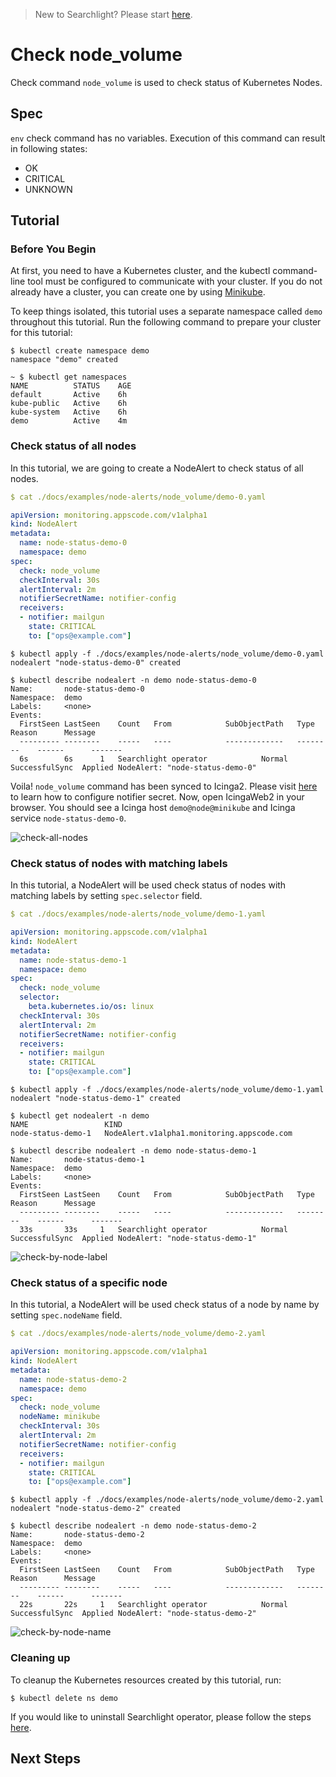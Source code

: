 > New to Searchlight? Please start [here](/docs/tutorials/README.md).

# Check node_volume

Check command `node_volume` is used to check status of Kubernetes Nodes.

## Spec
`env` check command has no variables. Execution of this command can result in following states:
- OK
- CRITICAL
- UNKNOWN


## Tutorial

### Before You Begin
At first, you need to have a Kubernetes cluster, and the kubectl command-line tool must be configured to communicate with your cluster. If you do not already have a cluster, you can create one by using [Minikube](https://github.com/kubernetes/minikube).

To keep things isolated, this tutorial uses a separate namespace called `demo` throughout this tutorial. Run the following command to prepare your cluster for this tutorial:

```console
$ kubectl create namespace demo
namespace "demo" created

~ $ kubectl get namespaces
NAME          STATUS    AGE
default       Active    6h
kube-public   Active    6h
kube-system   Active    6h
demo          Active    4m
```

### Check status of all nodes
In this tutorial, we are going to create a NodeAlert to check status of all nodes.
```yaml
$ cat ./docs/examples/node-alerts/node_volume/demo-0.yaml

apiVersion: monitoring.appscode.com/v1alpha1
kind: NodeAlert
metadata:
  name: node-status-demo-0
  namespace: demo
spec:
  check: node_volume
  checkInterval: 30s
  alertInterval: 2m
  notifierSecretName: notifier-config
  receivers:
  - notifier: mailgun
    state: CRITICAL
    to: ["ops@example.com"]
```
```console
$ kubectl apply -f ./docs/examples/node-alerts/node_volume/demo-0.yaml
nodealert "node-status-demo-0" created

$ kubectl describe nodealert -n demo node-status-demo-0
Name:		node-status-demo-0
Namespace:	demo
Labels:		<none>
Events:
  FirstSeen	LastSeen	Count	From			SubObjectPath	Type		Reason		Message
  ---------	--------	-----	----			-------------	--------	------		-------
  6s		6s		1	Searchlight operator			Normal		SuccessfulSync	Applied NodeAlert: "node-status-demo-0"
```

Voila! `node_volume` command has been synced to Icinga2. Please visit [here](/docs/tutorials/notifiers.md) to learn how to configure notifier secret. Now, open IcingaWeb2 in your browser. You should see a Icinga host `demo@node@minikube` and Icinga service `node-status-demo-0`.

![check-all-nodes](/docs/images/node-alerts/node_volume/demo-0.png)


### Check status of nodes with matching labels
In this tutorial, a NodeAlert will be used check status of nodes with matching labels by setting `spec.selector` field.

```yaml
$ cat ./docs/examples/node-alerts/node_volume/demo-1.yaml

apiVersion: monitoring.appscode.com/v1alpha1
kind: NodeAlert
metadata:
  name: node-status-demo-1
  namespace: demo
spec:
  check: node_volume
  selector:
    beta.kubernetes.io/os: linux
  checkInterval: 30s
  alertInterval: 2m
  notifierSecretName: notifier-config
  receivers:
  - notifier: mailgun
    state: CRITICAL
    to: ["ops@example.com"]
```
```console
$ kubectl apply -f ./docs/examples/node-alerts/node_volume/demo-1.yaml
nodealert "node-status-demo-1" created

$ kubectl get nodealert -n demo
NAME                 KIND
node-status-demo-1   NodeAlert.v1alpha1.monitoring.appscode.com

$ kubectl describe nodealert -n demo node-status-demo-1
Name:		node-status-demo-1
Namespace:	demo
Labels:		<none>
Events:
  FirstSeen	LastSeen	Count	From			SubObjectPath	Type		Reason		Message
  ---------	--------	-----	----			-------------	--------	------		-------
  33s		33s		1	Searchlight operator			Normal		SuccessfulSync	Applied NodeAlert: "node-status-demo-1"
```
![check-by-node-label](/docs/images/node-alerts/node_volume/demo-1.png)


### Check status of a specific node
In this tutorial, a NodeAlert will be used check status of a node by name by setting `spec.nodeName` field.

```yaml
$ cat ./docs/examples/node-alerts/node_volume/demo-2.yaml

apiVersion: monitoring.appscode.com/v1alpha1
kind: NodeAlert
metadata:
  name: node-status-demo-2
  namespace: demo
spec:
  check: node_volume
  nodeName: minikube
  checkInterval: 30s
  alertInterval: 2m
  notifierSecretName: notifier-config
  receivers:
  - notifier: mailgun
    state: CRITICAL
    to: ["ops@example.com"]
```

```console
$ kubectl apply -f ./docs/examples/node-alerts/node_volume/demo-2.yaml
nodealert "node-status-demo-2" created

$ kubectl describe nodealert -n demo node-status-demo-2
Name:		node-status-demo-2
Namespace:	demo
Labels:		<none>
Events:
  FirstSeen	LastSeen	Count	From			SubObjectPath	Type		Reason		Message
  ---------	--------	-----	----			-------------	--------	------		-------
  22s		22s		1	Searchlight operator			Normal		SuccessfulSync	Applied NodeAlert: "node-status-demo-2"
```
![check-by-node-name](/docs/images/node-alerts/node_volume/demo-2.png)


### Cleaning up
To cleanup the Kubernetes resources created by this tutorial, run:
```console
$ kubectl delete ns demo
```

If you would like to uninstall Searchlight operator, please follow the steps [here](/docs/uninstall.md).


## Next Steps
